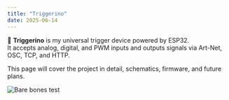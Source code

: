 ```yaml
---
title: "Triggerino"
date: 2025-06-14
---
```


🚀 **Triggerino** is my universal trigger device powered by ESP32.  
It accepts analog, digital, and PWM inputs and outputs signals via Art-Net, OSC, TCP, and HTTP.

This page will cover the project in detail, schematics, firmware, and future plans.

![Bare bones test](https://live.staticflickr.com/65535/54588852178_8b1005580f_b.jpg)
